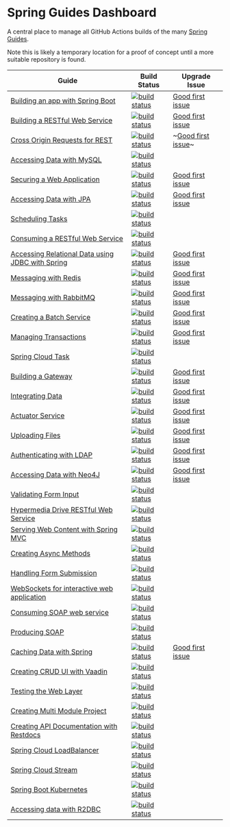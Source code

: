 # Spring Guides Dashboard

A central place to manage all GitHub Actions builds of the many [Spring Guides](https://github.com/spring-guides).

Note this is likely a temporary location for a proof of concept until a more suitable repository is found.

| Guide | Build Status | Upgrade Issue |
| -- | -- | -- |
| [Building an app with Spring Boot](https://github.com/spring-guides/gs-spring-boot) | [![build status](https://github.com/spring-guides/gs-spring-boot/actions/workflows/continuous-integration-build.yml/badge.svg)](https://github.com/spring-guides/gs-spring-boot/actions/workflows/continuous-integration-build.yml) | [Good first issue](https://github.com/spring-guides/gs-spring-boot/issues/166) |
| [Building a RESTful Web Service](https://github.com/spring-guides/gs-rest-service) | [![build status](https://github.com/spring-guides/gs-rest-service/actions/workflows/continuous-integration-build.yml/badge.svg)](https://github.com/spring-guides/gs-rest-service/actions/workflows/continuous-integration-build.yml) | [Good first issue](https://github.com/spring-guides/gs-rest-service/issues/149) |
| [Cross Origin Requests for REST](https://github.com/spring-guides/gs-rest-service-cors) | [![build status](https://github.com/spring-guides/gs-rest-service-cors/actions/workflows/continuous-integration-build.yml/badge.svg)](https://github.com/spring-guides/gs-rest-service-cors/actions/workflows/continuous-integration-build.yml) | ~[Good first issue](https://github.com/spring-guides/gs-rest-service-cors/issues/36)~ |
| [Accessing Data with MySQL](https://github.com/spring-guides/gs-accessing-data-mysql) | [![build status](https://github.com/spring-guides/gs-accessing-data-mysql/actions/workflows/continuous-integration-build.yml/badge.svg)](https://github.com/spring-guides/gs-accessing-data-mysql/actions/workflows/continuous-integration-build.yml) | |
| [Securing a Web Application](https://github.com/spring-guides/gs-securing-web) | [![build status](https://github.com/spring-guides/gs-securing-web/actions/workflows/continuous-integration-build.yml/badge.svg)](https://github.com/spring-guides/gs-securing-web/actions/workflows/continuous-integration-build.yml) | [Good first issue](https://github.com/spring-guides/gs-securing-web/issues/73) |
| [Accessing Data with JPA](https://github.com/spring-guides/gs-accessing-data-jpa) | [![build status](https://github.com/spring-guides/gs-accessing-data-jpa/actions/workflows/continuous-integration-build.yml/badge.svg)](https://github.com/spring-guides/gs-accessing-data-jpa/actions/workflows/continuous-integration-build.yml) | [Good first issue](https://github.com/spring-guides/gs-accessing-data-jpa/issues/64) |
| [Scheduling Tasks](https://github.com/spring-guides/gs-scheduling-tasks) | [![build status](https://github.com/spring-guides/gs-scheduling-tasks/actions/workflows/continuous-integration-build.yml/badge.svg)](https://github.com/spring-guides/gs-scheduling-tasks/actions/workflows/continuous-integration-build.yml) |  |
| [Consuming a RESTful Web Service](https://github.com/spring-guides/gs-consuming-rest) | [![build status](https://github.com/spring-guides/gs-consuming-rest/actions/workflows/continuous-integration-build.yml/badge.svg)](https://github.com/spring-guides/gs-consuming-rest/actions/workflows/continuous-integration-build.yml) |  |
| [Accessing Relational Data using JDBC with Spring](https://github.com/spring-guides/gs-relational-data-access) | [![build status](https://github.com/spring-guides/gs-relational-data-access/actions/workflows/continuous-integration-build.yml/badge.svg)](https://github.com/spring-guides/gs-relational-data-access/actions/workflows/continuous-integration-build.yml) | [Good first issue](https://github.com/spring-guides/gs-relational-data-access/issues/36) |
| [Messaging with Redis](https://github.com/spring-guides/gs-messaging-redis) | [![build status](https://github.com/spring-guides/gs-messaging-redis/actions/workflows/continuous-integration-build.yml/badge.svg)](https://github.com/spring-guides/gs-messaging-redis/actions/workflows/continuous-integration-build.yml) | [Good first issue](https://github.com/spring-guides/gs-messaging-redis/issues/25) |
| [Messaging with RabbitMQ](https://github.com/spring-guides/gs-messaging-rabbitmq) | [![build status](https://github.com/spring-guides/gs-messaging-rabbitmq/actions/workflows/continuous-integration-build.yml/badge.svg)](https://github.com/spring-guides/gs-messaging-rabbitmq/actions/workflows/continuous-integration-build.yml) | [Good first issue](https://github.com/spring-guides/gs-messaging-rabbitmq/issues/37) |
| [Creating a Batch Service](https://github.com/spring-guides/gs-batch-processing) | [![build status](https://github.com/spring-guides/gs-batch-processing/actions/workflows/continuous-integration-build.yml/badge.svg)](https://github.com/spring-guides/gs-batch-processing/actions/workflows/continuous-integration-build.yml) | [Good first issue](https://github.com/spring-guides/gs-batch-processing/issues/53) |
| [Managing Transactions](https://github.com/spring-guides/gs-managing-transactions) | [![build status](https://github.com/spring-guides/gs-managing-transactions/actions/workflows/continuous-integration-build.yml/badge.svg)](https://github.com/spring-guides/gs-managing-transactions/actions/workflows/continuous-integration-build.yml) | [Good first issue](https://github.com/spring-guides/gs-managing-transactions/issues/19) |
| [Spring Cloud Task](https://github.com/spring-guides/gs-spring-cloud-task) | [![build status](https://github.com/spring-guides/gs-spring-cloud-task/actions/workflows/continuous-integration-build.yml/badge.svg)](https://github.com/spring-guides/gs-spring-cloud-task/actions/workflows/continuous-integration-build.yml) |  |
| [Building a Gateway](https://github.com/spring-guides/gs-gateway) | [![build status](https://github.com/spring-guides/gs-gateway/actions/workflows/continuous-integration-build.yml/badge.svg)](https://github.com/spring-guides/gs-gateway/actions/workflows/continuous-integration-build.yml) | [Good first issue](https://github.com/spring-guides/gs-gateway/issues/21) |
| [Integrating Data](https://github.com/spring-guides/gs-integration) | [![build status](https://github.com/spring-guides/gs-integration/actions/workflows/continuous-integration-build.yml/badge.svg)](https://github.com/spring-guides/gs-integration/actions/workflows/continuous-integration-build.yml) | [Good first issue](https://github.com/spring-guides/gs-integration/issues/29) |
| [Actuator Service](https://github.com/spring-guides/gs-actuator-service) | [![build status](https://github.com/spring-guides/gs-actuator-service/actions/workflows/continuous-integration-build.yml/badge.svg)](https://github.com/spring-guides/gs-actuator-service/actions/workflows/continuous-integration-build.yml) | [Good first issue](https://github.com/spring-guides/gs-actuator-service/issues/33) |
| [Uploading Files](https://github.com/spring-guides/gs-uploading-files) | [![build status](https://github.com/spring-guides/gs-uploading-files/actions/workflows/continuous-integration-build.yml/badge.svg)](https://github.com/spring-guides/gs-uploading-files/actions/workflows/continuous-integration-build.yml) | [Good first issue](https://github.com/spring-guides/gs-uploading-files/issues/86) |
| [Authenticating with LDAP](https://github.com/spring-guides/gs-authenticating-ldap) | [![build status](https://github.com/spring-guides/gs-authenticating-ldap/actions/workflows/continuous-integration-build.yml/badge.svg)](https://github.com/spring-guides/gs-authenticating-ldap/actions/workflows/continuous-integration-build.yml) | [Good first issue](https://github.com/spring-guides/gs-authenticating-ldap/issues/47) |
| [Accessing Data with Neo4J](https://github.com/spring-guides/gs-accessing-data-neo4j) | [![build status](https://github.com/spring-guides/gs-accessing-data-neo4j/actions/workflows/continuous-integration-build.yml/badge.svg)](https://github.com/spring-guides/gs-accessing-data-neo4j/actions/workflows/continuous-integration-build.yml) | [Good first issue](https://github.com/spring-guides/gs-accessing-data-neo4j/issues/47) |
| [Validating Form Input](https://github.com/spring-guides/gs-validating-form-input) | [![build status](https://github.com/spring-guides/gs-validating-form-input/actions/workflows/continuous-integration-build.yml/badge.svg)](https://github.com/spring-guides/gs-validating-form-input/actions/workflows/continuous-integration-build.yml) | |
| [Hypermedia Drive RESTful Web Service](https://github.com/spring-guides/gs-rest-hateoas) | [![build status](https://github.com/spring-guides/gs-rest-hateoas/actions/workflows/continuous-integration-build.yml/badge.svg)](https://github.com/spring-guides/gs-rest-hateoas/actions/workflows/continuous-integration-build.yml) | |
| [Serving Web Content with Spring MVC](https://github.com/spring-guides/gs-serving-web-content) | [![build status](https://github.com/spring-guides/gs-serving-web-content/actions/workflows/continuous-integration-build.yml/badge.svg)](https://github.com/spring-guides/gs-serving-web-content/actions/workflows/continuous-integration-build.yml) | |
| [Creating Async Methods](https://github.com/spring-guides/gs-async-method) | [![build status](https://github.com/spring-guides/gs-async-method/actions/workflows/continuous-integration-build.yml/badge.svg)](https://github.com/spring-guides/gs-async-method/actions/workflows/continuous-integration-build.yml) | |
| [Handling Form Submission](https://github.com/spring-guides/gs-handling-form-submission) | [![build status](https://github.com/spring-guides/gs-handling-form-submission/actions/workflows/continuous-integration-build.yml/badge.svg)](https://github.com/spring-guides/gs-handling-form-submission/actions/workflows/continuous-integration-build.yml) | |
| [WebSockets for interactive web application](https://github.com/spring-guides/gs-messaging-stomp-websocket) | [![build status](https://github.com/spring-guides/gs-messaging-stomp-websocket/actions/workflows/continuous-integration-build.yml/badge.svg)](https://github.com/spring-guides/gs-messaging-stomp-websocket/actions/workflows/continuous-integration-build.yml) | |
| [Consuming SOAP web service](https://github.com/spring-guides/gs-consuming-web-service) | [![build status](https://github.com/spring-guides/gs-consuming-web-service/actions/workflows/continuous-integration-build.yml/badge.svg)](https://github.com/spring-guides/gs-consuming-web-service/actions/workflows/continuous-integration-build.yml) | |
| [Producing SOAP](https://github.com/spring-guides/gs-producing-web-service) | [![build status](https://github.com/spring-guides/gs-producing-web-service/actions/workflows/continuous-integration-build.yml/badge.svg)](https://github.com/spring-guides/gs-producing-web-service/actions/workflows/continuous-integration-build.yml) | |
| [Caching Data with Spring](https://github.com/spring-guides/gs-caching) | [![build status](https://github.com/spring-guides/gs-caching/actions/workflows/continuous-integration-build.yml/badge.svg)](https://github.com/spring-guides/gs-caching/actions/workflows/continuous-integration-build.yml) | [Good first issue]() | |
| [Creating CRUD UI with Vaadin](https://github.com/spring-guides/gs-crud-with-vaadin) | [![build status](https://github.com/spring-guides/gs-crud-with-vaadin/actions/workflows/continuous-integration-build.yml/badge.svg)](https://github.com/spring-guides/gs-crud-with-vaadin/actions/workflows/continuous-integration-build.yml) | |
| [Testing the Web Layer](https://github.com/spring-guides/gs-testing-web) | [![build status](https://github.com/spring-guides/gs-testing-web/actions/workflows/continuous-integration-build.yml/badge.svg)](https://github.com/spring-guides/gs-testing-web/actions/workflows/continuous-integration-build.yml) | |
| [Creating Multi Module Project](https://github.com/spring-guides/gs-multi-module) | [![build status](https://github.com/spring-guides/gs-multi-module/actions/workflows/continuous-integration-build.yml/badge.svg)](https://github.com/spring-guides/gs-multi-module/actions/workflows/continuous-integration-build.yml) | |
| [Creating API Documentation with Restdocs](https://github.com/spring-guides/gs-testing-restdocs) | [![build status](https://github.com/spring-guides/gs-testing-restdocs/actions/workflows/continuous-integration-build.yml/badge.svg)](https://github.com/spring-guides/gs-testing-restdocs/actions/workflows/continuous-integration-build.yml) | |
| [Spring Cloud LoadBalancer](https://github.com/spring-guides/gs-spring-cloud-loadbalancer) | [![build status](https://github.com/spring-guides/gs-spring-cloud-loadbalancer/actions/workflows/continuous-integration-build.yml/badge.svg)](https://github.com/spring-guides/gs-spring-cloud-loadbalancer/actions/workflows/continuous-integration-build.yml) | |
| [Spring Cloud Stream](https://github.com/spring-guides/gs-spring-cloud-stream) | [![build status](https://github.com/spring-guides/gs-spring-cloud-stream/actions/workflows/continuous-integration-build.yml/badge.svg)](https://github.com/spring-guides/gs-spring-cloud-stream/actions/workflows/continuous-integration-build.yml) | |
| [Spring Boot Kubernetes](https://github.com/spring-guides/gs-spring-boot-kubernetes) | [![build status](https://github.com/spring-guides/gs-spring-boot-kubernetes/actions/workflows/continuous-integration-build.yml/badge.svg)](https://github.com/spring-guides/gs-spring-boot-kubernetes/actions/workflows/continuous-integration-build.yml) | |
| [Accessing data with R2DBC](https://github.com/spring-guides/gs-accessing-data-r2dbc) | [![build status](https://github.com/spring-guides/gs-accessing-data-r2dbc/actions/workflows/continuous-integration-build.yml/badge.svg)](https://github.com/spring-guides/gs-accessing-data-r2dbc/actions/workflows/continuous-integration-build.yml) | |
